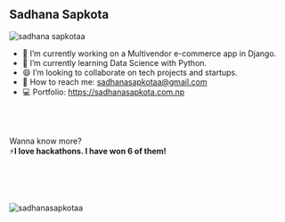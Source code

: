 ## Sadhana Sapkota 

<p align="left"> <img src="https://komarev.com/ghpvc/?username=sadhanasapkotaa&label=Profile%20views&color=0e75b6&style=flat" alt="sadhana sapkotaa" /> </p>


- 🔭 I’m currently working on a Multivendor e-commerce app in Django.
- 🌱 I’m currently learning Data Science with Python.
- 😄 I’m looking to collaborate on tech projects and startups.
- 💬 How to reach me: sadhanasapkotaa@gmail.com
- 💻 Portfolio: https://sadhanasapkota.com.np

<br/><br/><br/>
Wanna know more? <br/>
⚡**I love hackathons. I have won 6 of them!**

<br/><br/><br/>

<p><img align="center" src="https://github-readme-streak-stats.herokuapp.com/?user=sadhanasapkotaa&" alt="sadhanasapkotaa" /></p>
